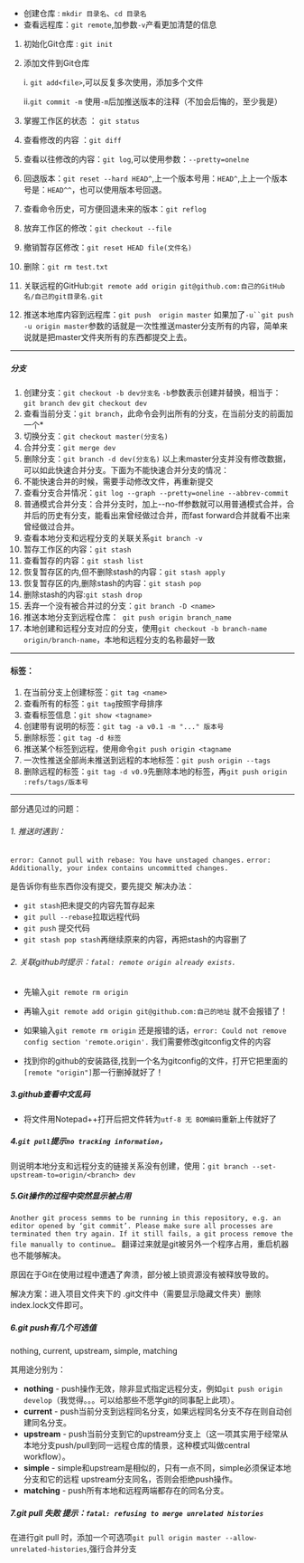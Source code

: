 - 创建仓库 : `mkdir 目录名`、`cd 目录名`
- 查看远程库：`git remote`,加参数`-v`产看更加清楚的信息
1. 初始化Git仓库 : `git init`

2. 添加文件到Git仓库

    i. `git add<file>`,可以反复多次使用，添加多个文件

    ii.`git commit -m` 使用`-m`后加推送版本的注释（不加会后悔的，至少我是）
3. 掌握工作区的状态 ： `git status`
4. 查看修改的内容 ：`git diff` 
5. 查看以往修改的内容：`git log`,可以使用参数：`--pretty=onelne`
6. 回退版本：`git reset --hard HEAD^`,上一个版本号用：`HEAD^`,上上一个版本号是：`HEAD^^`，也可以使用版本号回退。
7. 查看命令历史，可方便回退未来的版本：`git reflog`
8. 放弃工作区的修改：`git checkout --file`
9. 撤销暂存区修改：`git reset HEAD file(文件名)`
10. 删除：`git rm test.txt`
11. 关联远程的GitHub:`git remote add origin git@github.com:自己的GitHub名/自己的git目录名.git`
12. 推送本地库内容到远程库：`git push  origin master`
   如果加了`-u``git push -u origin master`参数的话就是一次性推送master分支所有的内容，简单来说就是把master文件夹所有的东西都提交上去。


---
##### 分支
1. 创建分支：`git checkout -b dev分支名` 
   `-b`参数表示创建并替换，相当于：` git branch dev`  `git checkout dev`
2. 查看当前分支：`git branch`，此命令会列出所有的分支，在当前分支的前面加一个*
3. 切换分支：`git checkout master(分支名)`
4. 合并分支：`git merge dev`
5. 删除分支：`git branch -d dev(分支名)`
   以上未master分支并没有修改数据，可以如此快速合并分支。下面为不能快速合并分支的情况：
6. 不能快速合并的时候，需要手动修改文件，再重新提交
7. 查看分支合并情况：`git log --graph --pretty=oneline --abbrev-commit`
8. 普通模式合并分支：合并分支时，加上--no-ff参数就可以用普通模式合并，合并后的历史有分支，能看出来曾经做过合并，而fast forward合并就看不出来曾经做过合并。
9. 查看本地分支和远程分支的关联关系`git branch -v` 
10. 暂存工作区的内容：`git stash`
11. 查看暂存的内容：`git stash list`
12. 恢复暂存区的内,但不删除stash的内容：`git stash apply `
13. 恢复暂存区的内,删除stash的内容：`git stash pop`
14. 删除stash的内容:`git stash drop`
15. 丢弃一个没有被合并过的分支：`git branch -D <name>`
16. 推送本地分支到远程仓库：` git push origin branch_name`
17. 本地创建和远程分支对应的分支，使用`git checkout -b branch-name origin/branch-name`，本地和远程分支的名称最好一致


---
#### 标签：
1. 在当前分支上创建标签：`git tag <name>`
2. 查看所有的标签：`git tag`按照字母排序
3. 查看标签信息：`git show <tagname>`
4. 创建带有说明的标签：`git tag -a v0.1 -m "..." 版本号`
5. 删除标签：`git tag -d 标签`
6. 推送某个标签到远程，使用命令`git push origin <tagname`
7. 一次性推送全部尚未推送到远程的本地标签：`git push origin --tags`
8. 删除远程的标签：`git tag -d v0.9`先删除本地的标签，再`git push origin :refs/tags/版本号 `
---
部分遇见过的问题：

###### 1. 推送时遇到：

`error: Cannot pull with rebase: You have unstaged changes.` 
`error: Additionally, your index contains uncommitted changes. `

是告诉你有些东西你没有提交，要先提交
解决办法：
-  `git stash`把未提交的内容先暂存起来
-  `git pull --rebase`拉取远程代码
-  `git push` 提交代码
-  `git stash pop stash`再继续原来的内容，再把stash的内容删了

###### 2. 关联github时提示：`fatal: remote origin already exists.`
-  先输入`git remote rm origin`

-  再输入`git remote add origin git@github.com:自己的地址` 就不会报错了！

-  如果输入`git remote rm origin` 还是报错的话，`error: Could not remove config section 'remote.origin'.` 我们需要修改gitconfig文件的内容

-  找到你的github的安装路径,找到一个名为gitconfig的文件，打开它把里面的`[remote "origin"]`那一行删掉就好了！
##### 3.github查看中文乱码

- 将文件用Notepad++打开后把文件转为`utf-8 无 BOM编码`重新上传就好了

##### 4.`git pull`提示`no tracking information`，

则说明本地分支和远程分支的链接关系没有创建，使用：`git branch --set-upstream-to=origin/<branch> dev`

##### 5.Git操作的过程中突然显示被占用

`Another git process semms to be running in this repository, e.g. an editor opened by ‘git commit’. Please make sure all processes are terminated then try again. If it still fails, a git process remove the file manually to continue… `
翻译过来就是git被另外一个程序占用，重启机器也不能够解决。

原因在于Git在使用过程中遭遇了奔溃，部分被上锁资源没有被释放导致的。

解决方案：进入项目文件夹下的 .git文件中（需要显示隐藏文件夹）删除index.lock文件即可。

##### 6.git push有几个可选值

nothing, current, upstream, simple, matching

其用途分别为：

- **nothing** - push操作无效，除非显式指定远程分支，例如`git push origin develop`（我觉得。。。可以给那些不愿学git的同事配上此项）。
- **current** - push当前分支到远程同名分支，如果远程同名分支不存在则自动创建同名分支。
- **upstream** - push当前分支到它的upstream分支上（这一项其实用于经常从本地分支push/pull到同一远程仓库的情景，这种模式叫做central workflow）。
- **simple** - simple和upstream是相似的，只有一点不同，simple必须保证本地分支和它的远程
  upstream分支同名，否则会拒绝push操作。
- **matching** - push所有本地和远程两端都存在的同名分支。


##### 7.git pull 失败 提示：`fatal: refusing to merge unrelated histories`

在进行git pull 时，添加一个可选项`git pull origin master --allow-unrelated-histories`,强行合并分支















